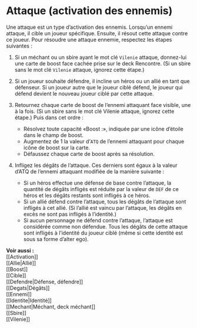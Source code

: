 # Attaque (activation des ennemis)
Une attaque est un type d’activation des ennemis. Lorsqu’un ennemi attaque, il cible un joueur spécifique. Ensuite, il résout cette attaque contre ce joueur. Pour résoudre une attaque ennemie, respectez les étapes suivantes :  

1. Si un méchant ou un sbire ayant le mot clé `Vilenie` attaque, donnez-lui une carte de boost face cachée prise sur le deck Rencontre. (Si un sbire sans le mot clé `Vilenie` attaque, ignorez cette étape.)
2. Si un joueur souhaite défendre, il incline un héros ou un allié en tant que défenseur. Si un joueur autre que le joueur ciblé défend, le joueur qui défend devient le nouveau joueur ciblé par cette attaque.
3. Retournez chaque carte de boost de l’ennemi attaquant face visible, une à la fois. (Si un sbire sans le mot clé Vilenie attaque, ignorez cette étape.) Puis dans cet ordre :  

	- Résolvez toute capacité «Boost :», indiquée par une icône d’étoile dans le champ de boost.
	- Augmentez de 1 la valeur d’`ATQ` de l’ennemi attaquant pour chaque icône de boost sur la carte.
	- Défaussez chaque carte de boost après sa résolution.
4. Infligez les dégâts de l’attaque. Ces derniers sont égaux à la valeur d’ATQ de l’ennemi attaquant modifiée de la manière suivante :  

	- Si un héros effectue une défense de base contre l’attaque, la quantité de dégâts infligés est réduite par la valeur de `DEF` de ce héros et les dégâts restants sont infligés à ce héros.
	- Si un allié défend contre l’attaque, tous les dégâts de l’attaque sont infligés à cet allié. (Si l’allié est vaincu par l’attaque, les dégâts en excès ne sont pas infligés à l’identité.)
	- Si aucun personnage ne défend contre l’attaque, l’attaque est considérée comme non défendue. Tous les dégâts de cette attaque sont infligés à l’identité du joueur ciblé (même si cette identité est sous sa forme d’alter ego).

**Voir aussi :**  
[[Activation]]  
[[Allie|Allié]]  
[[Boost]]  
[[Cible]]  
[[Defendre|Défense, défendre]]  
[[Degats|Dégâts]]  
[[Ennemi]]  
[[Identite|Identité]]  
[[Mechant|Méchant, deck méchant]]  
[[Sbire]]  
[[Vilenie]]